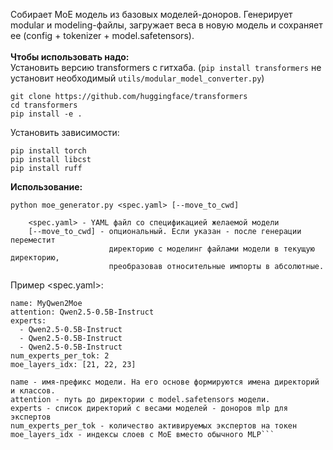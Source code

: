 Собирает MoE модель из базовых моделей-доноров. Генерирует modular и modeling-файлы, загружает веса в новую модель и сохраняет ее (config + tokenizer + model.safetensors).<br><br>**Чтобы использовать надо:**<br>
Установить версию transformers с гитхаба. (`pip install transformers` не установит необходимый `utils/modular_model_converter.py`)
```
git clone https://github.com/huggingface/transformers
cd transformers
pip install -e .
```
Установить зависимости:
```
pip install torch
pip install libcst
pip install ruff
```

**Использование:**
```
python moe_generator.py <spec.yaml> [--move_to_cwd]
```
```
    <spec.yaml> - YAML файл со спецификацией желаемой модели
    [--move_to_cwd] - опциональный. Если указан - после генерации переместит
                      директорию с моделинг файлами модели в текущую директорию,
                      преобразовав относительные импорты в абсолютные.
```
Пример <spec.yaml>:
```
name: MyQwen2Moe
attention: Qwen2.5-0.5B-Instruct
experts:
  - Qwen2.5-0.5B-Instruct
  - Qwen2.5-0.5B-Instruct
  - Qwen2.5-0.5B-Instruct
num_experts_per_tok: 2
moe_layers_idx: [21, 22, 23]
```
```
name - имя-префикс модели. На его основе формируются имена директорий и классов.
attention - путь до директории с model.safetensors модели.
experts - список директорий с весами моделей - доноров mlp для экспертов
num_experts_per_tok - количество активируемых экспертов на токен
moe_layers_idx - индексы слоев с MoE вместо обычного MLP```
